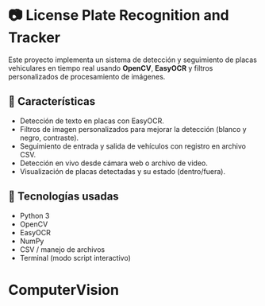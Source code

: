 
# 📷 License Plate Recognition and Tracker

Este proyecto implementa un sistema de detección y seguimiento de placas vehiculares en tiempo real usando **OpenCV**, **EasyOCR** y filtros personalizados de procesamiento de imágenes.

## 🚀 Características

- Detección de texto en placas con EasyOCR.
- Filtros de imagen personalizados para mejorar la detección (blanco y negro, contraste).
- Seguimiento de entrada y salida de vehículos con registro en archivo CSV.
- Detección en vivo desde cámara web o archivo de video.
- Visualización de placas detectadas y su estado (dentro/fuera).

## 🧠 Tecnologías usadas

- Python 3
- OpenCV
- EasyOCR
- NumPy
- CSV / manejo de archivos
- Terminal (modo script interactivo)

# ComputerVision
